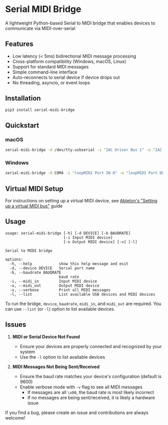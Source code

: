 # Serial MIDI Bridge

A lightweight Python-based Serial to MIDI bridge that enables devices to communicate via MIDI-over-serial

## Features
- Low latency (< 5ms) bidirectional MIDI message processing
- Cross-platform compatibility (Windows, macOS, Linux)
- Support for standard MIDI messages
- Simple command-line interface
- Auto-reconnects to serial device if device drops out
- No threading, asyncio, or event loops


## Installation
```bash
pip3 install serial-midi-bridge
```

## Quickstart
### macOS
```bash
serial-midi-bridge -d /dev/tty.usbserial -i "IAC Driver Bus 1" -o "IAC Driver Bus 2"
```

### Windows
```bash
serial-midi-bridge -d COM4 -i "loopMIDI Port IN 0" -o "loopMIDI Port OUT 2"
```

## Virtual MIDI Setup
For instructions on setting up a virtual MIDI device, see [Ableton's "Setting up a virtual MIDI bus"](https://help.ableton.com/hc/en-us/articles/209774225-Setting-up-a-virtual-MIDI-bus) guide

## Usage
```
usage: serial-midi-bridge [-h] [-d DEVICE] [-b BAUDRATE]
                          [-i Input MIDI device]
                          [-o Output MIDI device] [-v] [-l]

Serial to MIDI bridge

options:
  -h, --help            show this help message and exit
  -d, --device DEVICE   Serial port name
  -b, --baudrate BAUDRATE
                        baud rate
  -i, --midi_in         Input MIDI device
  -o, --midi_out        Output MIDI device
  -v, --verbose         Print all MIDI messages
  -l, --list            List available USB devices and MIDI devices
```
To run the bridge, `device`, `baudrate`, `midi_in`, and `midi_out` are required. You can use `--list` (or `-l`) option to list available devices.

## Issues
1. **MIDI or Serial Device Not Found**
   - Ensure your devices are properly connected and recognized by your system
   - Use the `-l` option to list available devices

2. **MIDI Messages Not Being Sent/Received**
   - Ensure the baud rate matches your device's configuration (default is 9600)
   - Enable verbose mode with `-v` flag to see all MIDI messages
     - If messages are all `\x00`, the baud rate is most likely incorrect
     - If no messages are being sent/received, it is likely a hardware issue

If you find a bug, please create an issue and contributions are always welcome!







